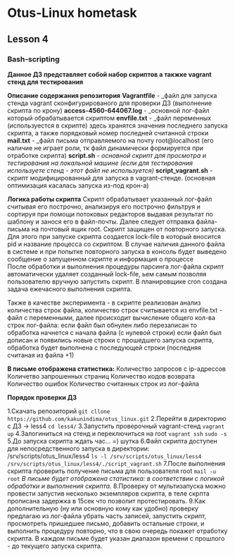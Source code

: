 # Otus-Linux hometask
## Lesson 4
### Bash-scripting

__Данное ДЗ представляет собой набор скриптов а такжке vagrant стенд для тестирования__

__Описание содержания репозитория__
__Vagrantfile__ - _файл для запуска стенда vagrant сконфигурированого для проверки ДЗ (выполнение скрипта по крону)
__access-4560-644067.log__ - _основной лог-файл который обрабатывается скриптом
__envfile.txt__ - _файл переменных (используестся в скрипте) здесь хранятся значения последнего запуска скрипта, а также порядковый номер последней считанной строки
__mail.txt__ - _файл письма отправляемого на почту root@localhost (его наличие не играет роли, тк файл динамически формируется при отработке скрипта)
__script.sh__ - _основной скрипт для просмотра и тестирования на локальной машине (если для тестирования используете стенд - этот файл не используется)_
__script_vagrant.sh__ - скрипт модифицированный для запуска в vagrant-стенде. (основная оптимизация касалась запуска из-под крон-а)

__Логика работы скрипта__
Скрипт обрабатывает указанный лог-файл считывая его построчно, анализируя его построчно фильтруя и сортируя при помощи потоковых редакторов
выдавая результат по шаблону и занося его в файл-почты. 
Далее следует отправка файла-письма на почтовый ящик root. 
Скрипт защищен от повторного запуска. Для этого при запуске скрипта создается lock-file в который вносится pid и название процесса со скриптом. 
В случае наличия данного файла в системе и при попытке повторного запуска в консоль будет выведено сообщение о запущенном скрипте и информация о процессе  
После обработки и выполнения процедуры парсинга лог-файла скрипт автоматически удаляет созданный lock-file, ьем самым позволяя пользователю вручную запустить скрипт. 
В планировщике cron создана задача ежечасного выполнения скрипта.

Также в качестве эксперимента - в скрипте реализован анализ количества строк файла,
количество строк считывается из envfile.txt - файл с переменными, далее происходит вычисление общего кол-ва строк лог-файла:
если файл был обнулен либо перезаписан то обработка начнется с начала файла (с нулевой строки)
если файл был дописан и появились новые строки с прошедшего запуска скрипта, обработка будет выполнена с последующей строки (последняя считаная из файла +1)

__В письме отображена статистика:__
Количество запросов с ip-адрессов
Количетво запрошенных страниц
Количество кодов возврата
Количество ошибок
Количество считанных строк из лог-файла

__Порядок проверки ДЗ__

1.Скачать репозиторий 
    ```git cllone https://github.com/kakunindima/otus_linux.git```
2.Перейти в директорию с ДЗ -> less4
    ```cd less4/```
3.Запустить проверочный vagrant-стенд 
    ```vagrant up```
4.Залогиниться на стенд и переключиться на root
    ```vagrant ssh```
    ```sudo -s```
5.До запуска скрипта ждать час... =) шутка
6.Файл скрипта доступен для непосредственного запуска в директории: /srv/scripts/otus_linux/less4
    ```ls -l /srv/scripts/otus_linux/less4```
    ```/srv/scripts/otus_linux/less4/./script_vagrant.sh```
7.После выполнения скрипта проверить получение письма для пользователя root
    ```mail -u root```
_В письме будет отображена статистика: в соответствии с логикой обработки и выполнения скрипта._
8.Проверку от мультизапуска можно провести запустив несколько экземпляров скрипта, в теле скрпта прописана задержка в 15сек что позволит протестировать.
9.Как дополнительную (ну или основную кому как удобно) проверку предлагаю из лог-файла убрать часть записей, запустить скрипт, просмотреть пришедшее письмо,
добавить остальные строки, и выполнить процедуру повторно, что в свою очередь покажет отработку скрипта.
В каждом письме будет указан диапазон времени с прошлого - до текущего запуска скрипта.